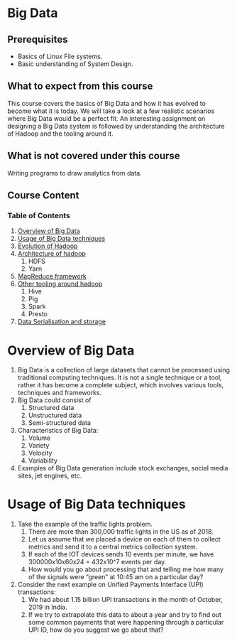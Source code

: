 # Big Data

## Prerequisites

- Basics of Linux File systems.
- Basic understanding of System Design.

## What to expect from this course

This course covers the basics of Big Data and how it has evolved to become what it is today. We will take a look at a few realistic scenarios where Big Data would be a perfect fit. An interesting assignment on designing a Big Data system is followed by understanding the architecture of Hadoop and the tooling around it. 

## What is not covered under this course

Writing programs to draw analytics from data.

## Course Content

### Table of Contents

1. [Overview of Big Data](https://linkedin.github.io/school-of-sre/big_data/overview/)
2. [Usage of Big Data techniques](https://linkedin.github.io/school-of-sre/big_data/overview/)
3. [Evolution of Hadoop](https://linkedin.github.io/school-of-sre/big_data/evolution/)
4. [Architecture of hadoop](https://linkedin.github.io/school-of-sre/big_data/architecture/)
    1. HDFS
    2. Yarn
5. [MapReduce framework](https://linkedin.github.io/school-of-sre/big_data/architecture/#mapreduce-framework)
6. [Other tooling around hadoop](https://linkedin.github.io/school-of-sre/big_data/architecture/#other-tooling-around-hadoop)
    1. Hive
    2. Pig
    3. Spark
    4. Presto
7. [Data Serialisation and storage](https://linkedin.github.io/school-of-sre/big_data/architecture/#data-serialisation-and-storage)

# Overview of Big Data

1. Big Data is a collection of large datasets that cannot be processed using traditional computing techniques. It is not a single technique or a tool, rather it has become a complete subject, which involves various tools, techniques and frameworks.
2. Big Data could consist of
    1. Structured data
    2. Unstructured data
    3. Semi-structured data
3. Characteristics of Big Data:
    1. Volume
    2. Variety
    3. Velocity
    4. Variability
4. Examples of Big Data generation include stock exchanges, social media sites, jet engines, etc.


# Usage of Big Data techniques

1. Take the example of the traffic lights problem.
    1. There are more than 300,000 traffic lights in the US as of 2018.
    2. Let us assume that we placed a device on each of them to collect metrics and send it to a central metrics collection system.
    3. If each of the IOT devices sends 10 events per minute, we have 300000x10x60x24 = 432x10^7 events per day.
    4. How would you go about processing that and telling me how many of the signals were “green” at 10:45 am on a particular day?
2. Consider the next example on Unified Payments Interface (UPI) transactions:
    1. We had about 1.15 billion UPI transactions in the month of October, 2019 in India.
    12. If we try to extrapolate this data to about a year and try to find out some common payments that were happening through a particular UPI ID, how do you suggest we go about that?
